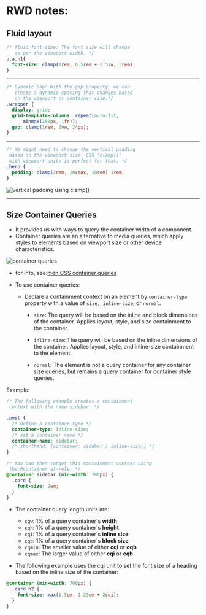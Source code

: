 # RWD notes:

## Fluid layout
```css
/* fluid font size: The font size will change
   as per the viewport width. */
p,a,h1{
  font-size: clamp(1rem, 0.5rem + 2.5vw, 3rem);
}
```

---

```css
/* Dynamic Gap: With the gap property, we can
   create a dynamic spacing that changes based
   on the viewport or container size.*/
.wrapper {
  display: grid;
  grid-template-columns: repeat(auto-fit,
      minmax(200px, 1fr));
  gap: clamp(1rem, 2vw, 24px);
}
```

---

```css
/* We might need to change the vertical padding
 based on the viewport size. CSS 'clamp()'
 with viewport units is perfect for that. */
.hero {
  padding: clamp(2rem, 10vmax, 10rem) 1rem;
}
```
![vertical padding using clamp()](https://ishadeed.com/assets/responsive-design/use-case-padding.jpg)

---

## Size Container Queries

- It provides us with ways to query the container width of a component.
- Container queries are an alternative to media queries, which apply styles to elements based on viewport size or other device characteristics.

![container queries](https://ishadeed.com/assets/responsive-design/media-query-vs-size-container-query.jpeg)

- for info, see:[mdn CSS container queries](https://developer.mozilla.org/en-US/docs/Web/CSS/CSS_container_queries)

- To use container queries:
  -  Declare a containment context on an element by `container-type` property with a value of `size, inline-size`, or `normal`.

      - `size`: The query will be based on the inline and block dimensions of the container. Applies layout, style, and size containment to the container.

      - `inline-size`: The query will be based on the inline dimensions of the container. Applies layout, style, and inline-size containment to the element.
      - `normal`: The element is not a query container for any container size queries, but remains a query container for container style queries.

Example:

```css
/* The following example creates a containment
 context with the name sidebar: */

.post {
  /* Define a container type */
  container-type: inline-size;
  /* set a container name */ 
  container-name: sidebar;
  /* shorthand: {container: sidebar / inline-size;} */
}

/* You can then target this containment context using
 the @container at-rule: */
@container sidebar (min-width: 700px) {
  .card {
    font-size: 2em;
  }
}
```
- The container query length units are:

  - `cqw`: 1% of a query container's **width**
  - `cqh`: 1% of a query container's **height**
  - `cqi`: 1% of a query container's **inline size**
  - `cqb`: 1% of a query container's **block size**
  - `cqmin`: The smaller value of either **cqi** or **cqb**
  - `cqmax`: The larger value of either **cqi** or **cqb**
- The following example uses the cqi unit to set the font size of a heading based on the inline size of the container:
```css
@container (min-width: 700px) {
  .card h2 {
    font-size: max(1.5em, 1.23em + 2cqi);
  }
}
```
